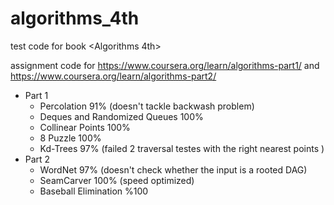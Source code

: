 # algorithms_4th
 test code for book <Algorithms 4th>
 
 assignment code for https://www.coursera.org/learn/algorithms-part1/ and https://www.coursera.org/learn/algorithms-part2/

- Part 1
    - Percolation 91% (doesn't tackle backwash problem)
    - Deques and Randomized Queues 100%
    - Collinear Points 100%
    - 8 Puzzle 100%
    - Kd-Trees 97% (failed 2 traversal testes with the right nearest points )
- Part 2
    - WordNet 97% (doesn't check whether the input is a rooted DAG)
    - SeamCarver 100% (speed optimized)
    - Baseball Elimination %100